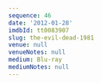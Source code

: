 ```yaml
---
sequence: 46
date: '2012-01-28'
imdbId: tt0083907
slug: the-evil-dead-1981
venue: null
venueNotes: null
medium: Blu-ray
mediumNotes: null
---
```


